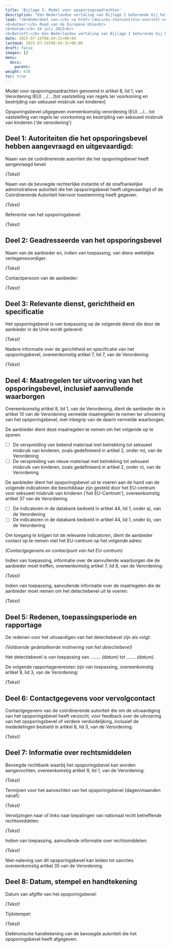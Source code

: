 ```yaml
---
title: 'Bijlage I: Model voor opsporingsopdrachten'
description: "Een Nederlandse vertaling van Bijlage I behorende bij het wetsvoorstel van de Europese Unie (versie van juli 2025) om vrijwel alle elektronische communicatie van alle mensen in EU-landen te controleren."
lead: "<b>Onderdeel van:</b> <a href='/docs/eu-chatcontrole-voorstel-versie-juli-2025/'><i>Voorstel voor een verordening van het Europees Parlement ...</i></a><br> 
<b>Auteur:</b> Raad van de Europese Unie<br> 
<b>Datum:</b> 24 juli 2025<br>
<b>Betreft:</b> Een Nederlandse vertaling van Bijlage I behorende bij het wetsvoorstel van de Europese Unie (versie van juli 2025) om vrijwel alle elektronische communicatie van alle mensen in EU-landen te controleren."
date: 2025-07-24T08:49:31+00:00
lastmod: 2025-07-24T08:49:31+00:00
draft: false
images: []
menu:
  docs:
    parent: 
weight: 630
toc: true
---
```


Model voor opsporingsopdrachten genoemd in artikel 8, lid 1, van Verordening (EU) .../... [tot vaststelling van regels ter voorkoming en bestrijding van seksueel misbruik van kinderen]

Opsporingsbevel uitgegeven overeenkomstig verordening (EU) .../... tot vaststelling van regels ter voorkoming en bestrijding van seksueel misbruik van kinderen ('de verordening')

## Deel 1: Autoriteiten die het opsporingsbevel hebben aangevraagd en uitgevaardigd:

Naam van de coördinerende autoriteit die het opsporingsbevel heeft aangevraagd bevel:

*(Tekst)*

Naam van de bevoegde rechterlijke instantie of de onafhankelijke administratieve autoriteit die het opsporingsbevel heeft uitgevaardigd of de Coördinerende Autoriteit hiervoor toestemming heeft gegeven:

*(Tekst)*

Referentie van het opsporingsbevel:

*(Tekst)*

## Deel 2: Geadresseerde van het opsporingsbevel

Naam van de aanbieder en, indien van toepassing, van diens wettelijke vertegenwoordiger:

*(Tekst)*

Contactpersoon van de aanbieder:

*(Tekst)*

## Deel 3: Relevante dienst, gerichtheid en specificatie

Het opsporingsbevel is van toepassing op de volgende dienst die door de aanbieder in de Unie wordt geleverd:

*(Tekst)*

Nadere informatie over de gerichtheid en specificatie van het opsporingsbevel, overeenkomstig artikel 7, lid 7, van de Verordening:

*(Tekst)*

## Deel 4: Maatregelen ter uitvoering van het opsporingsbevel, inclusief aanvullende waarborgen

Overeenkomstig artikel 8, lid 1, van de Verordening, dient de aanbieder de in artikel 10 van de Verordening vermelde maatregelen te nemen ter uitvoering van het opsporingsbevel, met inbegrip van de daarin vermelde waarborgen.

De aanbieder dient deze maatregelen te nemen om het volgende op te sporen:

- ☐ De verspreiding van bekend materiaal met betrekking tot seksueel misbruik van kinderen, zoals gedefinieerd in artikel 2, onder m), van de Verordening
- ☐ De verspreiding van nieuw materiaal met betrekking tot seksueel misbruik van kinderen, zoals gedefinieerd in artikel 2, onder n), van de Verordening

De aanbieder dient het opsporingsbevel uit te voeren aan de hand van de volgende indicatoren die beschikbaar zijn gesteld door het EU-centrum voor seksueel misbruik van kinderen ('het EU-Centrum'), overeenkomstig artikel 37 van de Verordening.

- ☐ De indicatoren in de databank bedoeld in artikel 44, lid 1, onder a), van de Verordening
- ☐ De indicatoren in de databank bedoeld in artikel 44, lid 1, onder b), van de Verordening

Om toegang te krijgen tot de relevante indicatoren, dient de aanbieder contact op te nemen met het EU-centrum op het volgende adres:

*(Contactgegevens en contactpunt van het EU-centrum)*

Indien van toepassing, informatie over de aanvullende waarborgen die de aanbieder moet treffen, overeenkomstig artikel 7, lid 8, van de Verordening:

*(Tekst)*

Indien van toepassing, aanvullende informatie over de maatregelen die de aanbieder moet nemen om het detectiebevel uit te voeren:

*(Tekst)*

## Deel 5: Redenen, toepassingsperiode en rapportage

De redenen voor het uitvaardigen van het detectiebevel zijn als volgt:

*(Voldoende gedetailleerde motivering van het detectiebevel)*

Het detectiebevel is van toepassing van ........ *(datum)* tot ....... *(datum)*.

De volgende rapportagevereisten zijn van toepassing, overeenkomstig artikel 9, lid 3, van de Verordening:

*(Tekst)*

## Deel 6: Contactgegevens voor vervolgcontact

Contactgegevens van de coördinerende autoriteit die om de uitvaardiging van het opsporingsbevel heeft verzocht, voor feedback over de uitvoering van het opsporingsbevel of verdere verduidelijking, inclusief de mededelingen bedoeld in artikel 8, lid 3, van de Verordening:

*(Tekst)*

## Deel 7: Informatie over rechtsmiddelen

Bevoegde rechtbank waarbij het opsporingsbevel kan worden aangevochten, overeenkomstig artikel 9, lid 1, van de Verordening:

*(Tekst)*

Termijnen voor het aanvechten van het opsporingsbevel (dagen/maanden vanaf):

*(Tekst)*

Verwijzingen naar of links naar bepalingen van nationaal recht betreffende rechtsmiddelen:

*(Tekst)*

Indien van toepassing, aanvullende informatie over rechtsmiddelen:

*(Tekst)*

Niet-naleving van dit opsporingsbevel kan leiden tot sancties overeenkomstig artikel 35 van de Verordening.

## Deel 8: Datum, stempel en handtekening

Datum van afgifte van het opsporingsbevel:

*(Tekst)*

Tijdstempel:

*(Tekst)*

Elektronische handtekening van de bevoegde autoriteit die het opsporingsbevel heeft afgegeven: